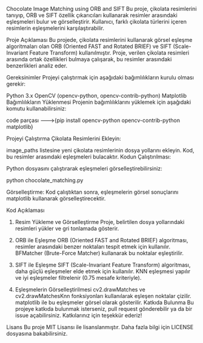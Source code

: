 Chocolate Image Matching using ORB and SIFT
Bu proje, çikolata resimlerini tanıyıp, ORB ve SIFT özellik çıkarıcıları kullanarak resimler arasındaki eşleşmeleri bulur ve görselleştirir. Kullanıcı, farklı çikolata türlerini içeren resimlerin eşleşmelerini karşılaştırabilir.

Proje Açıklaması
Bu projede, çikolata resimlerini kullanarak görsel eşleşme algoritmaları olan ORB (Oriented FAST and Rotated BRIEF) ve SIFT (Scale-Invariant Feature Transform) kullanılmıştır. Proje, verilen çikolata resimleri arasında ortak özellikleri bulmaya çalışarak, bu resimler arasındaki benzerlikleri analiz eder.

Gereksinimler
Projeyi çalıştırmak için aşağıdaki bağımlılıkların kurulu olması gerekir:

Python 3.x
OpenCV (opencv-python, opencv-contrib-python)
Matplotlib
Bağımlılıkların Yüklenmesi
Projenin bağımlılıklarını yüklemek için aşağıdaki komutu kullanabilirsiniz:

code parçası --->{pip install opencv-python opencv-contrib-python matplotlib}

Projeyi Çalıştırma
Çikolata Resimlerini Ekleyin:

image_paths listesine yeni çikolata resimlerinin dosya yollarını ekleyin.
Kod, bu resimler arasındaki eşleşmeleri bulacaktır.
Kodun Çalıştırılması:

Python dosyasını çalıştırarak eşleşmeleri görselleştirebilirsiniz:

python chocolate_matching.py

Görselleştirme:
Kod çalıştıktan sonra, eşleşmelerin görsel sonuçlarını matplotlib kullanarak görselleştirecektir.

Kod Açıklaması
1. Resim Yükleme ve Görselleştirme
Proje, belirtilen dosya yollarındaki resimleri yükler ve gri tonlamada gösterir.

2. ORB ile Eşleşme
ORB (Oriented FAST and Rotated BRIEF) algoritması, resimler arasındaki benzer noktaları tespit etmek için kullanılır.
BFMatcher (Brute-Force Matcher) kullanarak bu noktalar eşleştirilir.
3. SIFT ile Eşleşme
SIFT (Scale-Invariant Feature Transform) algoritması, daha güçlü eşleşmeler elde etmek için kullanılır.
KNN eşleşmesi yapılır ve iyi eşleşmeler filtrelenir (0.75 mesafe kriteriyle).
4. Eşleşmelerin Görselleştirilmesi
cv2.drawMatches ve cv2.drawMatchesKnn fonksiyonları kullanılarak eşleşen noktalar çizilir.
matplotlib ile bu eşleşmeler görsel olarak gösterilir.
Katkıda Bulunma
Bu projeye katkıda bulunmak isterseniz, pull request gönderebilir ya da bir issue açabilirsiniz. Katkılarınız için teşekkür ederiz!

Lisans
Bu proje MIT Lisansı ile lisanslanmıştır. Daha fazla bilgi için LICENSE dosyasına bakabilirsiniz.
